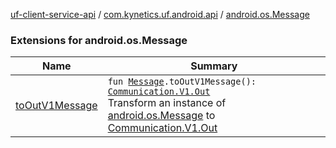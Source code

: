 [uf-client-service-api](../../index.md) / [com.kynetics.uf.android.api](../index.md) / [android.os.Message](./index.md)

### Extensions for android.os.Message

| Name | Summary |
|---|---|
| [toOutV1Message](to-out-v1-message.md) | `fun `[`Message`](https://developer.android.com/reference/android/os/Message.html)`.toOutV1Message(): `[`Communication.V1.Out`](../-communication/-v1/-out/index.md)<br>Transform an instance of [android.os.Message](https://developer.android.com/reference/android/os/Message.html) to [Communication.V1.Out](../-communication/-v1/-out/index.md) |
